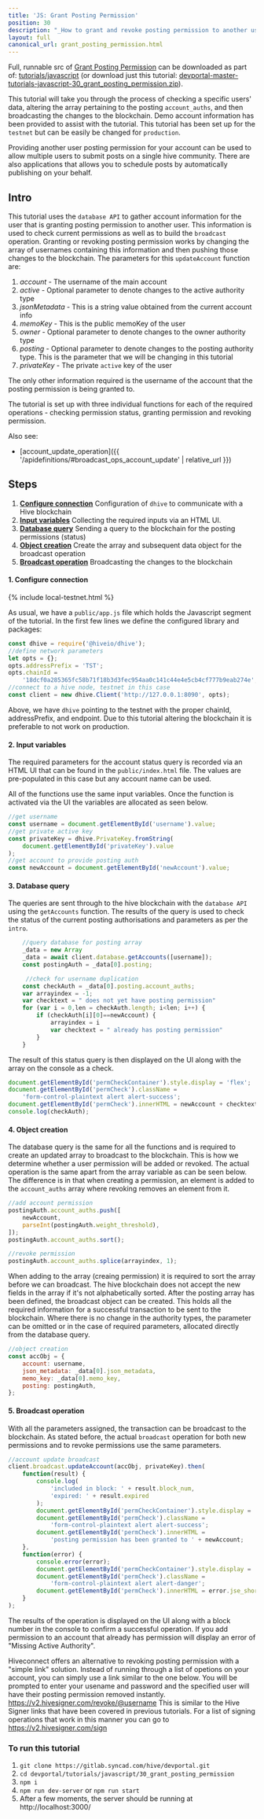 ```yaml
---
title: 'JS: Grant Posting Permission'
position: 30
description: "_How to grant and revoke posting permission to another user._"
layout: full
canonical_url: grant_posting_permission.html
---
```

Full, runnable src of [Grant Posting Permission](https://gitlab.syncad.com/hive/devportal/-/tree/master/tutorials/javascript/30_grant_posting_permission) can be downloaded as part of: [tutorials/javascript](https://gitlab.syncad.com/hive/devportal/-/tree/master/tutorials/javascript) (or download just this tutorial: [devportal-master-tutorials-javascript-30_grant_posting_permission.zip](https://gitlab.syncad.com/hive/devportal/-/archive/master/devportal-master.zip?path=tutorials/javascript/30_grant_posting_permission)).

This tutorial will take you through the process of checking a specific users' data, altering the array pertaining to the posting `account_auths`, and then broadcasting the changes to the blockchain. Demo account information has been provided to assist with the tutorial. This tutorial has been set up for the `testnet` but can be easily be changed for `production`.

Providing another user posting permission for your account can be used to allow multiple users to submit posts on a single hive community.  There are also applications that allows you to schedule posts by automatically publishing on your behalf.

## Intro

This tutorial uses the `database API` to gather account information for the user that is granting posting permission to another user. This information is used to check current permissions as well as to build the `broadcast` operation. Granting or revoking posting permission works by changing the array of usernames containing this information and then pushing those changes to the blockchain. The parameters for this `updateAccount` function are:

1.  _account_ - The username of the main account
2.  _active_ - Optional parameter to denote changes to the active authority type
3.  _jsonMetadata_ - This is a string value obtained from the current account info
4.  _memoKey_ - This is the public memoKey of the user
5.  _owner_ - Optional parameter to denote changes to the owner authority type
6.  _posting_ - Optional parameter to denote changes to the posting authority type. This is the parameter that we will be changing in this tutorial
7.  _privateKey_ - The private `active` key of the user

The only other information required is the username of the account that the posting permission is being granted to.

The tutorial is set up with three individual functions for each of the required operations - checking permission status, granting permission and revoking permission.

Also see:
* [account_update_operation]({{ '/apidefinitions/#broadcast_ops_account_update' | relative_url }})

## Steps

1.  [**Configure connection**](#connection) Configuration of `dhive` to communicate with a Hive blockchain
2.  [**Input variables**](#input) Collecting the required inputs via an HTML UI.
3.  [**Database query**](#query) Sending a query to the blockchain for the posting permissions (status)
4.  [**Object creation**](#object) Create the array and subsequent data object for the broadcast operation
5.  [**Broadcast operation**](#broadcast) Broadcasting the changes to the blockchain

#### 1. Configure connection<a name="connection"></a>

{% include local-testnet.html %}

As usual, we have a `public/app.js` file which holds the Javascript segment of the tutorial. In the first few lines we define the configured library and packages:

```javascript
const dhive = require('@hiveio/dhive');
//define network parameters
let opts = {};
opts.addressPrefix = 'TST';
opts.chainId =
    '18dcf0a285365fc58b71f18b3d3fec954aa0c141c44e4e5cb4cf777b9eab274e';
//connect to a hive node, testnet in this case
const client = new dhive.Client('http://127.0.0.1:8090', opts);
```

Above, we have `dhive` pointing to the testnet with the proper chainId, addressPrefix, and endpoint. Due to this tutorial altering the blockchain it is preferable to not work on production.

#### 2. Input variables<a name="input"></a>

The required parameters for the account status query is recorded via an HTML UI that can be found in the `public/index.html` file. The values are pre-populated in this case but any account name can be used.

All of the functions use the same input variables. Once the function is activated via the UI the variables are allocated as seen below.

```javascript
//get username
const username = document.getElementById('username').value;
//get private active key
const privateKey = dhive.PrivateKey.fromString(
    document.getElementById('privateKey').value
);
//get account to provide posting auth
const newAccount = document.getElementById('newAccount').value;
```

#### 3. Database query<a name="query"></a>

The queries are sent through to the hive blockchain with the `database API` using the `getAccounts` function. The results of the query is used to check the status of the current posting authorisations and parameters as per the `intro`.

```javascript
    //query database for posting array
    _data = new Array
    _data = await client.database.getAccounts([username]);
    const postingAuth = _data[0].posting;

     //check for username duplication
    const checkAuth = _data[0].posting.account_auths;
    var arrayindex = -1;
    var checktext = " does not yet have posting permission"
    for (var i = 0,len = checkAuth.length; i<len; i++) {
        if (checkAuth[i][0]==newAccount) {
            arrayindex = i
            var checktext = " already has posting permission"
        }
    }
```

The result of this status query is then displayed on the UI along with the array on the console as a check.

```javascript
document.getElementById('permCheckContainer').style.display = 'flex';
document.getElementById('permCheck').className =
    'form-control-plaintext alert alert-success';
document.getElementById('permCheck').innerHTML = newAccount + checktext;
console.log(checkAuth);
```

#### 4. Object creation<a name="object"></a>

The database query is the same for all the functions and is required to create an updated array to broadcast to the blockchain. This is how we determine whether a user permission will be added or revoked. The actual operation is the same apart from the array variable as can be seen below. The difference is in that when creating a permission, an element is added to the `account_auths` array where revoking removes an element from it.

```javascript
//add account permission
postingAuth.account_auths.push([
    newAccount,
    parseInt(postingAuth.weight_threshold),
]);
postingAuth.account_auths.sort();

//revoke permission
postingAuth.account_auths.splice(arrayindex, 1);
```

When adding to the array (creaing permission) it is required to sort the array before we can broadcast. The hive blockchain does not accept the new fields in the array if it's not alphabetically sorted.
After the posting array has been defined, the broadcast object can be created. This holds all the required information for a successful transaction to be sent to the blockchain. Where there is no change in the authority types, the parameter can be omitted or in the case of required parameters, allocated directly from the database query.

```javascript
//object creation
const accObj = {
    account: username,
    json_metadata: _data[0].json_metadata,
    memo_key: _data[0].memo_key,
    posting: postingAuth,
};
```

#### 5. Broadcast operation<a name="broadcast"></a>

With all the parameters assigned, the transaction can be broadcast to the blockchain. As stated before, the actual `broadcast` operation for both new permissions and to revoke permissions use the same parameters.

```javascript
//account update broadcast
client.broadcast.updateAccount(accObj, privateKey).then(
    function(result) {
        console.log(
            'included in block: ' + result.block_num,
            'expired: ' + result.expired
        );
        document.getElementById('permCheckContainer').style.display = 'flex';
        document.getElementById('permCheck').className =
            'form-control-plaintext alert alert-success';
        document.getElementById('permCheck').innerHTML =
            'posting permission has been granted to ' + newAccount;
    },
    function(error) {
        console.error(error);
        document.getElementById('permCheckContainer').style.display = 'flex';
        document.getElementById('permCheck').className =
            'form-control-plaintext alert alert-danger';
        document.getElementById('permCheck').innerHTML = error.jse_shortmsg;
    }
);
```

The results of the operation is displayed on the UI along with a block number in the console to confirm a successful operation. If you add permission to an account that already has permission will display an error of "Missing Active Authority".

Hiveconnect offers an alternative to revoking posting permission with a "simple link" solution. Instead of running through a list of opetions on your account, you can simply use a link similar to the one below. You will be prompted to enter your usename and password and the specified user will have their posting permission removed instantly.
https://v2.hivesigner.com/revoke/@username
This is similar to the Hive Signer links that have been covered in previous tutorials. For a list of signing operations that work in this manner you can go to https://v2.hivesigner.com/sign

### To run this tutorial

1. `git clone https://gitlab.syncad.com/hive/devportal.git`
2. `cd devportal/tutorials/javascript/30_grant_posting_permission`
3. `npm i`
4. `npm run dev-server` or `npm run start`
5. After a few moments, the server should be running at http://localhost:3000/
